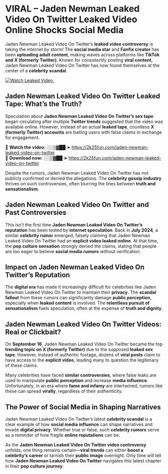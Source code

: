# VIRAL – Jaden Newman Leaked Video On Twitter Leaked Video Online Shocks Social Media 

Jaden Newman Leaked Video On Twitter’s **leaked video controversy** is taking the internet by storm! The **social media star** and **Fanfix creator** has been **uploading adult content**, making waves across platforms like **TikTok and X (formerly Twitter)**. Known for consistently posting **viral content**, Jaden Newman Leaked Video On Twitter has now found themselves at the center of a **celebrity scandal**.  

[![Watch Leaked Video.](https://miro.medium.com/v2/resize:fit:828/format:webp/1*cilzJN44JGOrTw9NJCrNHA.gif "Watch Leaked Video")](https://2k25fun.com/jaden-newman-leaked-video-on-twitter)

## **Jaden Newman Leaked Video On Twitter Leaked Tape: What’s the Truth?**  
Speculation about **Jaden Newman Leaked Video On Twitter’s sex tape** began circulating after multiple **Twitter trends** suggested that the video was available online. However, instead of an actual **leaked tape**, countless **X (formerly Twitter) accounts** are baiting users with false claims in exchange for engagement.  

🔹 **Watch the video:** ░░▒▓██ ➤ https://2k25fun.com/jaden-newman-leaked-video-on-twitter  
🔹 **Download now:** ░░▒▓██ ➤ https://2k25fun.com/jaden-newman-leaked-video-on-twitter  

Despite the rumors, Jaden Newman Leaked Video On Twitter has not publicly confirmed or denied the allegations. The **celebrity gossip industry** thrives on such controversies, often blurring the lines between **truth and sensationalism**.  

## **Jaden Newman Leaked Video On Twitter and Past Controversies**  
This isn’t the first time **Jaden Newman Leaked Video On Twitter’s reputation** has been tested by **internet speculation**. Back in **July 2024**, a similar **celebrity rumor** emerged, falsely claiming that Jaden Newman Leaked Video On Twitter had an **explicit video leaked online**. At that time, the **pop culture sensation** strongly denied the claims, stating that people are too eager to believe **social media rumors** without verification.  

## **Impact on Jaden Newman Leaked Video On Twitter’s Reputation**  
The **digital era** has made it increasingly difficult for celebrities like Jaden Newman Leaked Video On Twitter to maintain their **privacy**. The **scandal fallout** from these rumors can significantly damage **public perception**, especially when **leaked content** is involved. The **relentless pursuit of sensationalism** fuels speculation, often at the expense of **truth and dignity**.  

## **Jaden Newman Leaked Video On Twitter Videos: Real or Clickbait?**  
On **September 16**, Jaden Newman Leaked Video On Twitter became the top **trending topic on X (formerly Twitter)** due to the supposed **leaked sex tape**. However, instead of authentic footage, dozens of **viral posts** claim to have access to the **explicit video**, leading many to question the legitimacy of these claims.  

Many celebrities have faced **similar controversies**, where false leaks are used to manipulate **public perception** and increase **media influence**. Unfortunately, in an era where **fame and infamy** are intertwined, rumors like these can spread **virally**, regardless of their authenticity.  

## **The Power of Social Media in Shaping Narratives**  
Jaden Newman Leaked Video On Twitter’s latest **celebrity scandal** is a clear example of how **social media influence** can shape narratives and invade **digital privacy**. Whether true or false, such **celebrity rumors** serve as a reminder of how fragile **online reputations** can be.  

As the **Jaden Newman Leaked Video On Twitter video controversy** unfolds, one thing remains certain—**viral trends** can either **boost a celebrity’s career** or tarnish their **public image** overnight. Only time will tell how **Jaden Newman Leaked Video On Twitter** navigates this latest chapter in their **pop culture journey**. 